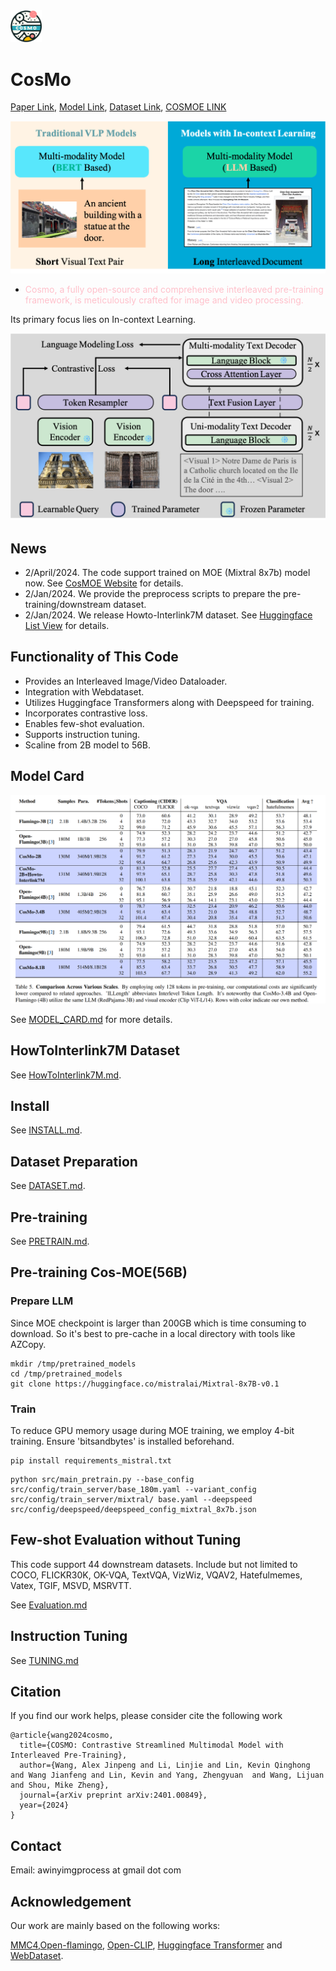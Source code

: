 <img src="figures/cosmo_logo.png" alt="CosMo" width="50"/> 

# CosMo

[Paper Link](https://arxiv.org/pdf/2401.00849.pdf),
[Model Link](https://huggingface.co/Awiny),
[Dataset Link](https://huggingface.co/datasets/Awiny/Howto-Interlink7M),
[COSMOE LINK](https://fingerrec.github.io/cosmoe)


![](figures/motivation.png)

- <p style="color: pink;">Cosmo, a fully open-source and comprehensive interleaved pre-training framework, is meticulously crafted for image and video processing.</p>
Its primary focus lies on In-context Learning.


![figures/main_ppl.png](figures/main_ppl.png)

## News
- 2/April/2024. The code support trained on MOE (Mixtral 8x7b) model now. See [CosMOE Website](https://fingerrec.github.io/cosmoe) for details.
- 2/Jan/2024. We provide  the preprocess scripts to prepare the pre-training/downstream dataset.
- 2/Jan/2024. We release Howto-Interlink7M dataset. See [Huggingface List View](https://huggingface.co/datasets/Awiny/Howto-Interlink7M) for details.


## Functionality of This Code
- Provides an Interleaved Image/Video Dataloader.
- Integration with Webdataset.
- Utilizes Huggingface Transformers along with Deepspeed for training.
- Incorporates contrastive loss.
- Enables few-shot evaluation.
- Supports instruction tuning.
- Scaline from 2B model to 56B.


## Model Card


![](figures/table_figure.png)

See [MODEL_CARD.md](MODEL_CARD.md) for more details.


## HowToInterlink7M Dataset
See [HowToInterlink7M.md](HowToInterlink7M.md).

## Install
See [INSTALL.md](INSTALL.md).

## Dataset Preparation
See [DATASET.md](DATASET.md).


## Pre-training
See [PRETRAIN.md](PRETRAIN.md).


## Pre-training Cos-MOE(56B)

### Prepare LLM
Since MOE checkpoint is larger than 200GB which is time consuming to download.
So it's best to pre-cache in a local directory with tools like AZCopy.

```
mkdir /tmp/pretrained_models
cd /tmp/pretrained_models
git clone https://huggingface.co/mistralai/Mixtral-8x7B-v0.1
```

### Train
To reduce GPU memory usage during MOE training, we employ 4-bit training. Ensure 'bitsandbytes' is installed beforehand.

```
pip install requirements_mistral.txt
```

```shell
python src/main_pretrain.py --base_config src/config/train_server/base_180m.yaml --variant_config src/config/train_server/mixtral/ base.yaml --deepspeed src/config/deepspeed/deepspeed_config_mixtral_8x7b.json
```


## Few-shot Evaluation without Tuning

This code support 44 downstream datasets.
Include but not limited to COCO, FLICKR30K, OK-VQA, TextVQA, VizWiz, VQAV2, Hatefulmemes, Vatex, TGIF, MSVD, MSRVTT.

See [Evaluation.md](EVALUATION.md)

## Instruction Tuning
See [TUNING.md](TUNING.md)



## Citation

If you find our work helps, please consider cite the following work

```
@article{wang2024cosmo,
  title={COSMO: Contrastive Streamlined Multimodal Model with Interleaved Pre-Training},
  author={Wang, Alex Jinpeng and Li, Linjie and Lin, Kevin Qinghong and Wang Jianfeng and Lin, Kevin and Yang, Zhengyuan  and Wang, Lijuan and Shou, Mike Zheng},
  journal={arXiv preprint arXiv:2401.00849},
  year={2024}
}
```


## Contact
Email: awinyimgprocess at gmail dot com


## Acknowledgement
Our work are mainly based on the following works:

[MMC4](https://github.com/allenai/mmc4),[Open-flamingo](https://github.com/mlfoundations/open_flamingo), [Open-CLIP](https://github.com/mlfoundations/open_clip), [Huggingface Transformer](https://github.com/huggingface/transformers/blob/main/src/transformers/trainer.py) and [WebDataset](https://github.com/webdataset/webdataset).